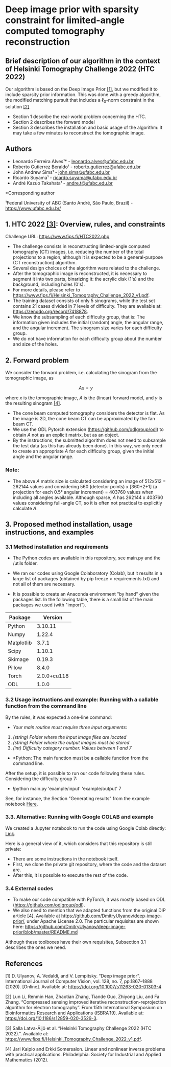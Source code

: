 # Deep image prior with sparsity constraint for limited-angle computed tomography reconstruction

## Brief description of our algorithm in the context of Helsinki Tomography Challenge 2022 (HTC 2022)

Our algorithm is based on the Deep Image Prior [[1]](#1), but we modified it to include sparsity prior information. This was done with a greedy algorithm, the modified matching pursuit that includes a $\ell_0$-norm constraint in the solution [[2]](#2).

* Section 1 describe the real-world problem concerning the HTC.
* Section 2 describes the forward model
* Section 3 describes the installation and basic usage of the algorithm: It may take a few minutes to reconstruct the tomographic image. 

## Authors
* Leonardo Ferreira Alves¹* - leonardo.alves@ufabc.edu.br
* Roberto Gutierrez Beraldo¹ - roberto.gutierrez@ufabc.edu.br
* John Andrew Sims¹ - john.sims@ufabc.edu.br
* Ricardo Suyama¹ - ricardo.suyama@ufabc.edu.br
* André Kazuo Takahata¹ - andre.t@ufabc.edu.br

*Corresponding author

¹Federal University of ABC (Santo André, São Paulo, Brazil) - https://www.ufabc.edu.br/

## 1. HTC 2022 [[3]](#3): Overview, rules, and constraints
Challenge URL: https://www.fips.fi/HTC2022.php

* The challenge consists in reconstructing limited-angle computed tomography (CT) images,  i.e. reducing the number of the total projections to a region,  although it is expected to be a general-purpose (CT reconstruction) algorithm.  
* Several design choices of the algorithm were related to the challenge. 
* After the tomographic image is reconstructed, it is necessary to segment it into two parts, binarizing it: the acrylic disk (1's) and the background, including holes (0's).   
* For more details, please refer to https://www.fips.fi/Helsinki_Tomography_Challenge_2022_v1.pdf.
* The training dataset consists of only 5 sinograms, while the test set contains 21 cases divided in 7 levels of difficulty. They are avaliable at: https://zenodo.org/record/7418878. 
* We know the subsampling of each difficulty group, that is: The information given includes the initial (random) angle, the angular range, and the angular increment. The sinogram size varies for each difficulty group. 
* We do not have information for each difficulty group about the number and size of the holes. 

## 2. Forward problem 
We consider the forward problem, i.e. calculating the sinogram from the tomographic image, as 

$$Ax = y$$

where $x$ is the tomographic image, $A$ is the (linear) forward model, and $y$ is the resulting sinogram [[4]](#4).  

* The cone beam computed tomography considers the detector is flat. As the image is 2D, the cone beam CT can be approximated by the fan beam CT. 
* We use the ODL Pytorch extension (https://github.com/odlgroup/odl) to obtain $A$ not as an explicit matrix, but as an object.
* By the instructions, the submitted algorithm does not need to subsample the test data (as this has already been done). In this way, we only need to create an appropriate $A$ for each difficulty group, given the initial angle and the angular range. 


### Note:
* The above $A$ matrix size is calculated considering an image of 512x512 = 262144 values and  considering 560 (detector points) x [360*2+1] (a projection for each 0.5° angular increment) = 403760 values when including all angles available. Although sparse, $A$ has 262144 x 403760 values considering full-angle CT, so it is often not practical to explicitly calculate $A$.  
 


## 3. Proposed method installation, usage instructions, and examples

### 3.1 Method installation and requirements
* The Python codes are available in this repository, see main.py and the /utils folder.

* We ran our codes using Google Colaboratory (Colab), but it results in a large list of packages (obtained by pip freeze > requirements.txt) and not all of them are necessary.
* It is possible to create an Anaconda environment "by hand" given the packages list. In the following table, there is a small list of the main packages we used (with "import").

| Package | Version |
| ------------- | ------------- |
| Python | 3.10.11 | 
| Numpy | 1.22.4 | 
| Matplotlib | 3.7.1 | 
| Scipy | 1.10.1 | 
| Skimage | 0.19.3 |
| Pillow | 8.4.0 | 
| Torch | 2.0.0+cu118 | 
| ODL | 1.0.0 | 

### 3.2 Usage instructions and example: Running with a callable function from the command line

By the rules, it was expected a one-line command: 
* *Your main routine must require three input arguments:*
1. *(string) Folder where the input image files are located*
1. *(string) Folder where the output images must be stored*
1. *(int) Difficulty category number. Values between 1 and 7*
* *Python: The main function must be a callable function from the command line. 

After the setup, it is possible to run our code following these rules. Considering the difficulty group 7: 
* !python main.py 'example/input' 'example/output' 7

See, for instance, the Section "Generating results" from the example notebook [Here](/notebook_example.ipynb).


### 3.3. Alternative: Running with Google COLAB and example

We created a Jupyter notebook to run the code using Google Colab directly: [Link](https://colab.research.google.com/drive/1A3THOEL-haZPkHg9il36SQroA2L_3Box?usp=sharing).

Here is a general view of it, which considers that this repository is still private:

* There are some instructions in the notebook itself. 
* First, we clone the private git repository, where the code and the dataset are.    
* After this, it is possible to execute the rest of the code.


### 3.4 External codes

* To make our code compatible with PyTorch, it was mostly based on ODL (https://github.com/odlgroup/odl).
* We also need to mention that we adapted functions from the original DIP article [[4]](#4). Available at https://github.com/DmitryUlyanov/deep-image-prior/, under Apache License 2.0. The particular requisites are shown here: https://github.com/DmitryUlyanov/deep-image-prior/blob/master/README.md

Although these toolboxes have their own requisites, Subsection 3.1 describes the ones we need. 



## References

<a id="1">[1]</a> 
D. Ulyanov, A. Vedaldi, and V. Lempitsky.
“Deep image prior”. International Journal of Computer Vision, vol. 128, no. 7, pp.1867–1888 (2020). [Online]. Available at: https://doi.org/10.1007/s11263-020-01303-4

<a id="2">[2]</a> 
Lun Li, Renmin Han, Zhaotian Zhang, Tiande Guo, Zhiyong Liu, and Fa Zhang. 
“Compressed sensing improved iterative reconstruction-reprojection algorithm for electron tomography”. From 15th International Symposium on Bioinformatics Research and Applications (ISBRA’19). Available at: https://doi.org/10.1186/s12859-020-3529-3.

<a id="3">[3]</a> 
Salla Latva-Äijö et al. “Helsinki Tomography Challenge 2022 (HTC 2022).”. Available at: https://www.fips.fi/Helsinki_Tomography_Challenge_2022_v1.pdf. 

<a id="4">[4]</a>
Jari Kaipio and Erkki Somersalon. Linear and nonlinear inverse problems with practical applications. Philadelphia: Society for Industrial and Applied Mathematics (2012).
